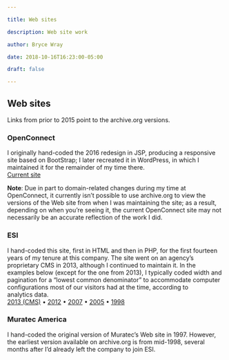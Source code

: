 ```yaml
---

title: Web sites

description: Web site work

author: Bryce Wray

date: 2018-10-16T16:23:00-05:00

draft: false

---
```


## Web sites

Links from prior to 2015 point to the archive.org versions.

### OpenConnect
I originally hand-coded the 2016 redesign in JSP, producing a responsive site based on BootStrap; I later recreated it in WordPress, in which I maintained it for the remainder of my time there.    
[Current&nbsp;site](https://www.openconnect.com)
  
<p class="legaltxt" style="margin-top: 0;"><strong>Note</strong>: Due in part to domain-related changes during my time at OpenConnect, it currently isn’t possible to use archive.org to view the versions of the Web site from when I was maintaining the site; as a result, depending on when you’re seeing it, the current OpenConnect site may not necessarily be an accurate reflection of the work I&nbsp;did.</p>

### ESI
I hand-coded this site, first in HTML and then in PHP, for the first fourteen years of my tenure at this company. The site went on an agency’s proprietary CMS in 2013, although I continued to maintain it. In the examples below (except for the one from 2013), I typically coded width and pagination for a “lowest common denominator” to accommodate computer configurations most of our visitors had at the time, according to analytics&nbsp;data.    
[2013 (CMS)](https://web.archive.org/web/20130922093255/http://www.esi-estech.com/) • [2012](https://web.archive.org/web/20121105224747/http://www.esi-estech.com:80/) • [2007](https://web.archive.org/web/20071012132925/http://www.esi-estech.com:80/) • [2005](https://web.archive.org/web/20050812002319/http://www.esi-estech.com:80/) • [1998](https://web.archive.org/web/19980709221409/http://esi-estech.com:80/)

### Muratec America
I hand-coded the original version of Muratec’s Web site in 1997. However, the earliest version available on archive.org is from mid-1998, several months after I’d already left the company to join&nbsp;ESI.
